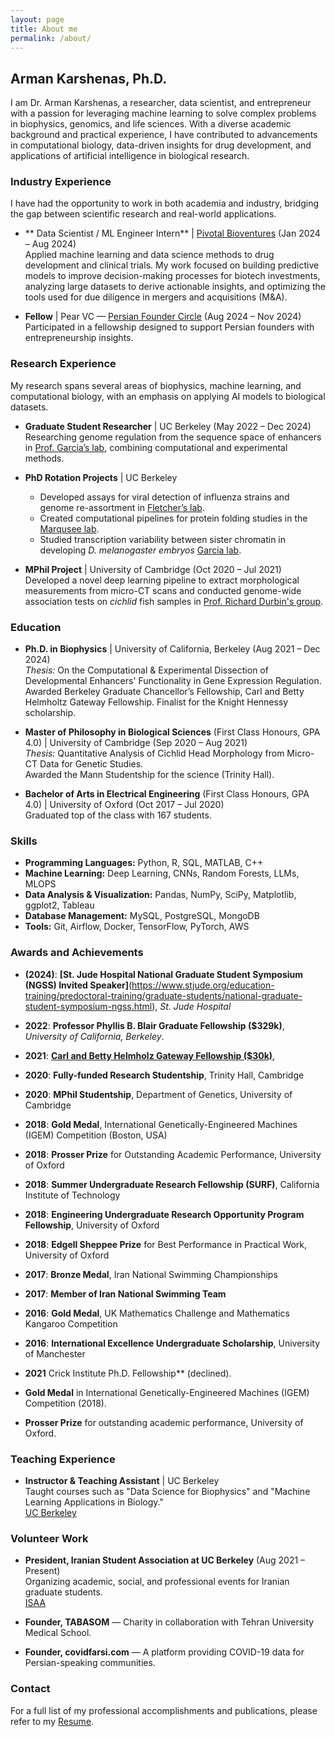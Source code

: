 ```yaml
---
layout: page
title: About me
permalink: /about/
---
```


## Arman Karshenas, Ph.D.

I am Dr. Arman Karshenas, a researcher, data scientist, and entrepreneur with a passion for leveraging machine learning to solve complex problems in biophysics, genomics, and life sciences. With a diverse academic background and practical experience, I have contributed to advancements in computational biology, data-driven insights for drug development, and applications of artificial intelligence in biological research.

### Industry Experience

I have had the opportunity to work in both academia and industry, bridging the gap between scientific research and real-world applications.

- ** Data Scientist / ML Engineer Intern** | [Pivotal Bioventures](https://www.pivotalbioventures.com) (Jan 2024 – Aug 2024)  
  Applied machine learning and data science methods to drug development and clinical trials. My work focused on building predictive models to improve decision-making processes for biotech investments, analyzing large datasets to derive actionable insights, and optimizing the tools used for due diligence in mergers and acquisitions (M&A).
  

- **Fellow** | Pear VC — [Persian Founder Circle](https://pear.vc/communities/persian-founder-circles/) (Aug 2024 – Nov 2024)  
  Participated in a fellowship designed to support Persian founders with entrepreneurship insights.

### Research Experience

My research spans several areas of biophysics, machine learning, and computational biology, with an emphasis on applying AI models to biological datasets.

- **Graduate Student Researcher** | UC Berkeley (May 2022 – Dec 2024)  
  Researching genome regulation from the sequence space of enhancers in [Prof. Garcia’s lab](http://garcialab.berkeley.edu), combining computational and experimental methods.  

- **PhD Rotation Projects** | UC Berkeley  
  - Developed assays for viral detection of influenza strains and genome re-assortment in [Fletcher’s lab](https://fletchlab.berkeley.edu).  
  - Created computational pipelines for protein folding studies in the [Marqusee lab](https://zebra.berkeley.edu).  
  - Studied transcription variability between sister chromatin in developing *D. melanogaster embryos* [Garcia lab](http://garcialab.berkeley.edu).

- **MPhil Project** | University of Cambridge (Oct 2020 – Jul 2021)  
  Developed a novel deep learning pipeline to extract morphological measurements from micro-CT scans and conducted
genome-wide association tests on *cichlid* fish samples in [Prof. Richard Durbin's group](https://www.gen.cam.ac.uk/research-groups/research-groups/durbin). 

### Education

- **Ph.D. in Biophysics** | University of California, Berkeley (Aug 2021 – Dec 2024)  
  *Thesis:* On the Computational & Experimental Dissection of Developmental Enhancers' Functionality in Gene Expression Regulation.  
  Awarded Berkeley Graduate Chancellor’s Fellowship, Carl and Betty Helmholtz Gateway Fellowship. Finalist for the Knight Hennessy scholarship.  

- **Master of Philosophy in Biological Sciences** (First Class Honours, GPA 4.0) | University of Cambridge (Sep 2020 – Aug 2021)  
  *Thesis:* Quantitative Analysis of Cichlid Head Morphology from Micro-CT Data for Genetic Studies.  
  Awarded the Mann Studentship for the science (Trinity Hall).  

- **Bachelor of Arts in Electrical Engineering** (First Class Honours, GPA 4.0) | University of Oxford (Oct 2017 – Jul 2020)  
  Graduated top of the class with 167 students.

### Skills

- **Programming Languages:** Python, R, SQL, MATLAB, C++  
- **Machine Learning:** Deep Learning, CNNs, Random Forests, LLMs, MLOPS 
- **Data Analysis & Visualization:** Pandas, NumPy, SciPy, Matplotlib, ggplot2, Tableau
- **Database Management:** MySQL, PostgreSQL, MongoDB  
- **Tools:** Git, Airflow, Docker, TensorFlow, PyTorch, AWS

### Awards and Achievements

- **(2024)**: **[St. Jude Hospital National Graduate Student Symposium (NGSS) Invited Speaker]**(https://www.stjude.org/education-training/predoctoral-training/graduate-students/national-graduate-student-symposium-ngss.html), *St. Jude Hospital*  
- **2022**: **Professor Phyllis B. Blair Graduate Fellowship ($329k)**, *University of California, Berkeley*.  
- **2021**: **[Carl and Betty Helmholz Gateway Fellowship ($30k)](https://ihouse.berkeley.edu/admissions/i-house-financial-aid/gateway-fellowship-program)**,   
- **2020**: **Fully-funded Research Studentship**, Trinity Hall, Cambridge  
- **2020**: **MPhil Studentship**, Department of Genetics, University of Cambridge  
- **2018**: **Gold Medal**, International Genetically-Engineered Machines (IGEM) Competition (Boston, USA)  
- **2018**: **Prosser Prize** for Outstanding Academic Performance, University of Oxford  
- **2018**: **Summer Undergraduate Research Fellowship (SURF)**, California Institute of Technology  
- **2018**: **Engineering Undergraduate Research Opportunity Program Fellowship**, University of Oxford  
- **2018**: **Edgell Sheppee Prize** for Best Performance in Practical Work, University of Oxford  
- **2017**: **Bronze Medal**, Iran National Swimming Championships  
- **2017**: **Member of Iran National Swimming Team**  
- **2016**: **Gold Medal**, UK Mathematics Challenge and Mathematics Kangaroo Competition  
- **2016**: **International Excellence Undergraduate Scholarship**, University of Manchester  

- **2021** Crick Institute Ph.D. Fellowship** (declined).  
- **Gold Medal** in International Genetically-Engineered Machines (IGEM) Competition (2018).  
- **Prosser Prize** for outstanding academic performance, University of Oxford.

### Teaching Experience

- **Instructor & Teaching Assistant** | UC Berkeley  
  Taught courses such as "Data Science for Biophysics" and "Machine Learning Applications in Biology."  
  [UC Berkeley](https://www.berkeley.edu)

### Volunteer Work

- **President, Iranian Student Association at UC Berkeley** (Aug 2021 – Present)  
  Organizing academic, social, and professional events for Iranian graduate students.  
  [ISAA](https://callink.berkeley.edu/organization/iranianstudentallianceinamerica)

- **Founder, TABASOM** — Charity in collaboration with Tehran University Medical School.  
- **Founder, covidfarsi.com** — A platform providing COVID-19 data for Persian-speaking communities.

### Contact

For a full list of my professional accomplishments and publications, please refer to my [Resume](asset/documents/Arman_Karshenas_Resume.pdf).
